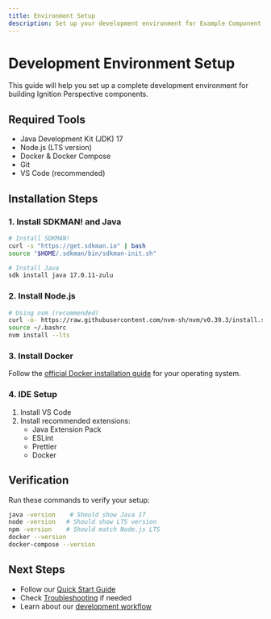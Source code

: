 ```yaml
---
title: Environment Setup
description: Set up your development environment for Example Component Library
---
```


# Development Environment Setup

This guide will help you set up a complete development environment for building Ignition Perspective components.

## Required Tools

- Java Development Kit (JDK) 17
- Node.js (LTS version)
- Docker & Docker Compose
- Git
- VS Code (recommended)

## Installation Steps

### 1. Install SDKMAN! and Java

```bash
# Install SDKMAN!
curl -s "https://get.sdkman.io" | bash
source "$HOME/.sdkman/bin/sdkman-init.sh"

# Install Java
sdk install java 17.0.11-zulu
```

### 2. Install Node.js

```bash
# Using nvm (recommended)
curl -o- https://raw.githubusercontent.com/nvm-sh/nvm/v0.39.3/install.sh | bash
source ~/.bashrc
nvm install --lts
```

### 3. Install Docker

Follow the [official Docker installation guide](https://docs.docker.com/get-docker/) for your operating system.

### 4. IDE Setup

1. Install VS Code
2. Install recommended extensions:
   - Java Extension Pack
   - ESLint
   - Prettier
   - Docker

## Verification

Run these commands to verify your setup:

```bash
java -version    # Should show Java 17
node -version   # Should show LTS version
npm -version    # Should match Node.js LTS
docker --version
docker-compose --version
```

## Next Steps

- Follow our [Quick Start Guide](quick-start)
- Check [Troubleshooting](troubleshooting) if needed
- Learn about our [development workflow](../Development/hot-reload)
